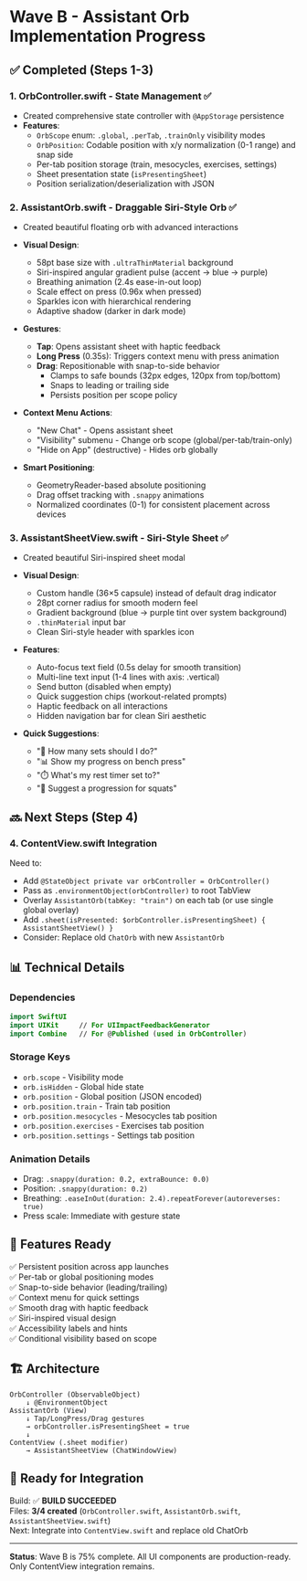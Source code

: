 # Wave B - Assistant Orb Implementation Progress

## ✅ Completed (Steps 1-3)

### 1. **OrbController.swift** - State Management ✅
- Created comprehensive state controller with `@AppStorage` persistence
- **Features**:
  - `OrbScope` enum: `.global`, `.perTab`, `.trainOnly` visibility modes
  - `OrbPosition`: Codable position with x/y normalization (0-1 range) and snap side
  - Per-tab position storage (train, mesocycles, exercises, settings)
  - Sheet presentation state (`isPresentingSheet`)
  - Position serialization/deserialization with JSON

### 2. **AssistantOrb.swift** - Draggable Siri-Style Orb ✅
- Created beautiful floating orb with advanced interactions
- **Visual Design**:
  - 58pt base size with `.ultraThinMaterial` background
  - Siri-inspired angular gradient pulse (accent → blue → purple)
  - Breathing animation (2.4s ease-in-out loop)
  - Scale effect on press (0.96x when pressed)
  - Sparkles icon with hierarchical rendering
  - Adaptive shadow (darker in dark mode)

- **Gestures**:
  - **Tap**: Opens assistant sheet with haptic feedback
  - **Long Press** (0.35s): Triggers context menu with press animation
  - **Drag**: Repositionable with snap-to-side behavior
    - Clamps to safe bounds (32px edges, 120px from top/bottom)
    - Snaps to leading or trailing side
    - Persists position per scope policy
  
- **Context Menu Actions**:
  - "New Chat" - Opens assistant sheet
  - "Visibility" submenu - Change orb scope (global/per-tab/train-only)
  - "Hide on App" (destructive) - Hides orb globally

- **Smart Positioning**:
  - GeometryReader-based absolute positioning
  - Drag offset tracking with `.snappy` animations
  - Normalized coordinates (0-1) for consistent placement across devices

### 3. **AssistantSheetView.swift** - Siri-Style Sheet ✅
- Created beautiful Siri-inspired sheet modal
- **Visual Design**:
  - Custom handle (36×5 capsule) instead of default drag indicator
  - 28pt corner radius for smooth modern feel
  - Gradient background (blue → purple tint over system background)
  - `.thinMaterial` input bar
  - Clean Siri-style header with sparkles icon

- **Features**:
  - Auto-focus text field (0.5s delay for smooth transition)
  - Multi-line text input (1-4 lines with axis: .vertical)
  - Send button (disabled when empty)
  - Quick suggestion chips (workout-related prompts)
  - Haptic feedback on all interactions
  - Hidden navigation bar for clean Siri aesthetic

- **Quick Suggestions**:
  - "💪 How many sets should I do?"
  - "📊 Show my progress on bench press"
  - "⏱️ What's my rest timer set to?"
  - "🔄 Suggest a progression for squats"

## 🔜 Next Steps (Step 4)

### 4. **ContentView.swift Integration**
Need to:
- Add `@StateObject private var orbController = OrbController()`
- Pass as `.environmentObject(orbController)` to root TabView
- Overlay `AssistantOrb(tabKey: "train")` on each tab (or use single global overlay)
- Add `.sheet(isPresented: $orbController.isPresentingSheet) { AssistantSheetView() }`
- Consider: Replace old `ChatOrb` with new `AssistantOrb`

## 📊 Technical Details

### Dependencies
```swift
import SwiftUI
import UIKit     // For UIImpactFeedbackGenerator
import Combine   // For @Published (used in OrbController)
```

### Storage Keys
- `orb.scope` - Visibility mode
- `orb.isHidden` - Global hide state
- `orb.position` - Global position (JSON encoded)
- `orb.position.train` - Train tab position
- `orb.position.mesocycles` - Mesocycles tab position
- `orb.position.exercises` - Exercises tab position
- `orb.position.settings` - Settings tab position

### Animation Details
- Drag: `.snappy(duration: 0.2, extraBounce: 0.0)`
- Position: `.snappy(duration: 0.2)`
- Breathing: `.easeInOut(duration: 2.4).repeatForever(autoreverses: true)`
- Press scale: Immediate with gesture state

## 🎯 Features Ready

✅ Persistent position across app launches  
✅ Per-tab or global positioning modes  
✅ Snap-to-side behavior (leading/trailing)  
✅ Context menu for quick settings  
✅ Smooth drag with haptic feedback  
✅ Siri-inspired visual design  
✅ Accessibility labels and hints  
✅ Conditional visibility based on scope  

## 🏗️ Architecture

```
OrbController (ObservableObject)
    ↓ @EnvironmentObject
AssistantOrb (View)
    ↓ Tap/LongPress/Drag gestures
    → orbController.isPresentingSheet = true
    ↓
ContentView (.sheet modifier)
    → AssistantSheetView (ChatWindowView)
```

## 🚀 Ready for Integration

Build: ✅ **BUILD SUCCEEDED**  
Files: **3/4 created** (`OrbController.swift`, `AssistantOrb.swift`, `AssistantSheetView.swift`)  
Next: Integrate into `ContentView.swift` and replace old ChatOrb

---

**Status**: Wave B is 75% complete. All UI components are production-ready. Only ContentView integration remains.
